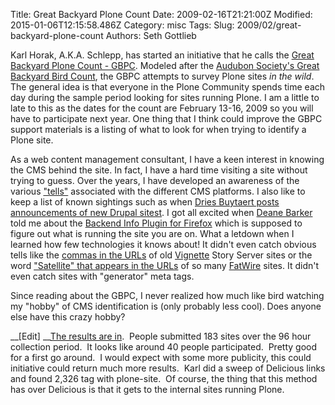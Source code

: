 Title: Great Backyard Plone Count
Date: 2009-02-16T21:21:00Z
Modified: 2015-01-06T12:15:58.486Z
Category: misc
Tags: 
Slug: 2009/02/great-backyard-plone-count
Authors: Seth Gottlieb

Karl Horak, A.K.A. Schlepp, has started an initiative that he calls the [Great Backyard Plone Count - GBPC](http://plonemetrics.blogspot.com/2009/02/great-backyard-plone-count.html).  Modeled after the [Audubon Society's Great Backyard Bird Count](http://www.birdsource.org/gbbc/), the GBPC attempts to survey Plone sites _in the wild_.  The general idea is that everyone in the Plone Community spends time each day during the sample period looking for sites running Plone.  I am a little to late to this as the dates for the count are February 13-16, 2009 so you will have to participate next year.  One thing that I think could improve the GBPC support materials is a listing of what to look for when trying to identify a Plone site.  
  
As a web content management consultant, I have a keen interest in knowing the CMS behind the site.  In fact, I have a hard time visiting a site without trying to guess.  Over the years, I have developed an awareness of the various ["tells"](http://en.wikipedia.org/wiki/Tell_(poker)) associated with the different CMS platforms.  I also like to keep a list of known sightings such as when [Dries Buytaert posts announcements of new Drupal sitest](http://buytaert.net/tag/drupal-sites).  I got all excited when [Deane Barker](http://gadgetopia.com/) told me about the [Backend Info Plugin for Firefox](http://www.backendinfo.com/) which is supposed to figure out what is running the site you are on.  What a letdown when I learned how few technologies it knows about!  It didn't even catch obvious tells like the [commas in the URLs](http://www.people.com/people/0,,,00.html) of old [Vignette](http://www.vignette.com/) Story Server sites or the word ["Satellite" that appears in the URLs](http://www.realmadrid.com/cs/Satellite/en/Home) of so many [FatWire](http://www.fatwire.com) sites.  It didn't even catch sites with "generator" meta tags.  
  
Since reading about the GBPC, I never realized how much like bird watching my "hobby" of CMS identification is (only probably less cool).  Does anyone else have this crazy hobby?  
  
__\[Edit\] __[The results are in](http://plonemetrics.blogspot.com/2009/02/gbpc-is-ovah.html "GBPC Results"). &nbsp;People submitted 183 sites over the 96 hour collection period. &nbsp;It looks like around 40 people participated. &nbsp;Pretty good for a first go around. &nbsp;I would expect with some more publicity, this could initiative could return much more results. &nbsp;Karl did a sweep of Delicious links and found 2,326 tag with plone-site. &nbsp;Of course, the thing that this method has over Delicious is that it gets to the internal sites running Plone.
